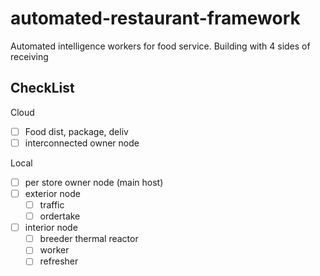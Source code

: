 # automated-restaurant-framework
Automated intelligence workers for food service.
Building with 4 sides of receiving


## CheckList
Cloud
- [ ] Food dist, package, deliv
- [ ] interconnected owner node

Local
- [ ] per store owner node (main host)
- [ ] exterior node
  - [ ] traffic
  - [ ] ordertake
- [ ] interior node
  - [ ] breeder thermal reactor
  - [ ] worker
  - [ ] refresher
